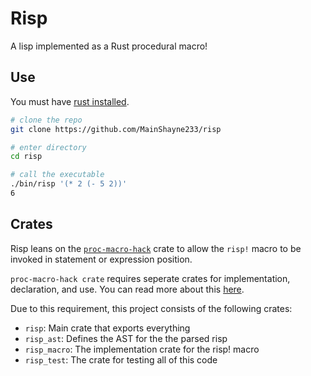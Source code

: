 # Risp

A lisp implemented as a Rust procedural macro!

## Use

You must have [rust installed](https://www.rust-lang.org/tools/install).

```sh
# clone the repo
git clone https://github.com/MainShayne233/risp

# enter directory
cd risp

# call the executable
./bin/risp '(* 2 (- 5 2))'
6
```

## Crates

Risp leans on the [`proc-macro-hack`](https://github.com/dtolnay/proc-macro-hack) crate to allow the `risp!` macro to be invoked in statement or expression position.

`proc-macro-hack crate` requires seperate crates for implementation, declaration, and use. You can read more about this [here](https://github.com/dtolnay/proc-macro-hack#defining-procedural-macros).

Due to this requirement, this project consists of the following crates:

- `risp`: Main crate that exports everything
- `risp_ast`: Defines the AST for the the parsed risp
- `risp_macro`: The implementation crate for the risp! macro
- `risp_test`: The crate for testing all of this code
